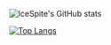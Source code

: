 ![IceSpite's GitHub stats](https://github-readme-stats.vercel.app/api?username=icespite&show_icons=true&theme=buefy)

[![Top Langs](https://github-readme-stats.vercel.app/api/top-langs/?username=icespite)](https://github.com/anuraghazra/github-readme-stats)
